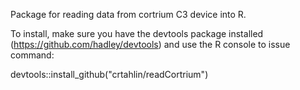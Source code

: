 Package for reading data from cortrium C3 device into R.

To install, make sure you have the devtools package installed (https://github.com/hadley/devtools) and use the R console to issue command:

devtools::install_github("crtahlin/readCortrium")